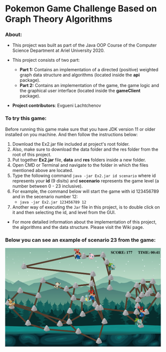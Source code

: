 # Pokemon Game Challenge Based on Graph Theory Algorithms
### About:
- This project was built as part of the Java OOP Course of the Computer Science Department at Ariel University 2020.

- This project consists of two part:
  - **Part 1:** Contains an implementation of a directed (positive) weighted graph data structure and algorithms (located inside the **api** package).
  - **Part 2:** Contains an implementation of the game, the game logic and the graphical user interface (located inside the **gameClient** package).
- **Project contributors**: Evgueni Lachtchenov

### To try this game:
Before running this game make sure that you have JDK version 11 or older installed on you machine.
And then follow the instructions below:  
1) Download the Ex2.jar file included at project's root folder.
2) Also, make sure to download the data folder and the res folder from the root of this project.
3) Put together **Ex2.jar** file, **data** and **res** folders inside a new folder.
4) Open CMD or Terminal and navigate to the folder in which the files mentioned above are located.
5) Type the following command `java -jar Ex2.jar id scenario` where id represents your **id** (9 disits) and **secenario** represents the game level (a number between 0 - 23 inclusive).
6) For example, the command below will start the game with id 123456789 and in the secenario number 12:
    - `java -jar Ex2.jar 123456789 12`
7) Another way of executing the `Jar` file in this project, is to double click on it and then selecting the id, and level from the GUI.
  
- For more detailed information about the implementation of this project, the algorithms and the data structure. Please visit the Wiki page.

### Below you can see an example of scenario 23 from the game:
![Image of undirected weighted graph](https://github.com/yevgenyl/ex2/blob/master/git_res/PokemonGame2.png?raw=true)
